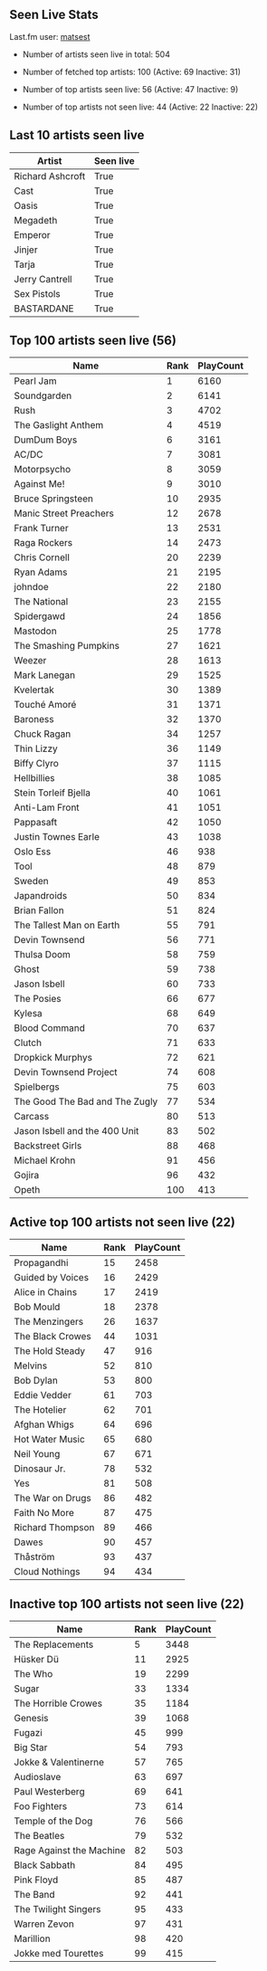 ## Seen Live Stats

Last.fm user: [matsest](https://www.last.fm/user/matsest)

- Number of artists seen live in total: 504

- Number of fetched top artists: 100 (Active: 69 Inactive: 31)

- Number of top artists seen live: 56 (Active: 47 Inactive: 9)

- Number of top artists not seen live: 44 (Active: 22 Inactive: 22)

## Last 10 artists seen live

Artist           | Seen live
---------------- | ---------
Richard Ashcroft | True     
Cast             | True     
Oasis            | True     
Megadeth         | True     
Emperor          | True     
Jinjer           | True     
Tarja            | True     
Jerry Cantrell   | True     
Sex Pistols      | True     
BASTARDANE       | True     

## Top 100 artists seen live (56)

Name                           | Rank | PlayCount
------------------------------ | ---- | ---------
Pearl Jam                      | 1    | 6160     
Soundgarden                    | 2    | 6141     
Rush                           | 3    | 4702     
The Gaslight Anthem            | 4    | 4519     
DumDum Boys                    | 6    | 3161     
AC/DC                          | 7    | 3081     
Motorpsycho                    | 8    | 3059     
Against Me!                    | 9    | 3010     
Bruce Springsteen              | 10   | 2935     
Manic Street Preachers         | 12   | 2678     
Frank Turner                   | 13   | 2531     
Raga Rockers                   | 14   | 2473     
Chris Cornell                  | 20   | 2239     
Ryan Adams                     | 21   | 2195     
johndoe                        | 22   | 2180     
The National                   | 23   | 2155     
Spidergawd                     | 24   | 1856     
Mastodon                       | 25   | 1778     
The Smashing Pumpkins          | 27   | 1621     
Weezer                         | 28   | 1613     
Mark Lanegan                   | 29   | 1525     
Kvelertak                      | 30   | 1389     
Touché Amoré                   | 31   | 1371     
Baroness                       | 32   | 1370     
Chuck Ragan                    | 34   | 1257     
Thin Lizzy                     | 36   | 1149     
Biffy Clyro                    | 37   | 1115     
Hellbillies                    | 38   | 1085     
Stein Torleif Bjella           | 40   | 1061     
Anti-Lam Front                 | 41   | 1051     
Pappasaft                      | 42   | 1050     
Justin Townes Earle            | 43   | 1038     
Oslo Ess                       | 46   | 938      
Tool                           | 48   | 879      
Sweden                         | 49   | 853      
Japandroids                    | 50   | 834      
Brian Fallon                   | 51   | 824      
The Tallest Man on Earth       | 55   | 791      
Devin Townsend                 | 56   | 771      
Thulsa Doom                    | 58   | 759      
Ghost                          | 59   | 738      
Jason Isbell                   | 60   | 733      
The Posies                     | 66   | 677      
Kylesa                         | 68   | 649      
Blood Command                  | 70   | 637      
Clutch                         | 71   | 633      
Dropkick Murphys               | 72   | 621      
Devin Townsend Project         | 74   | 608      
Spielbergs                     | 75   | 603      
The Good The Bad and The Zugly | 77   | 534      
Carcass                        | 80   | 513      
Jason Isbell and the 400 Unit  | 83   | 502      
Backstreet Girls               | 88   | 468      
Michael Krohn                  | 91   | 456      
Gojira                         | 96   | 432      
Opeth                          | 100  | 413      

## Active top 100 artists not seen live (22)

Name             | Rank | PlayCount
---------------- | ---- | ---------
Propagandhi      | 15   | 2458     
Guided by Voices | 16   | 2429     
Alice in Chains  | 17   | 2419     
Bob Mould        | 18   | 2378     
The Menzingers   | 26   | 1637     
The Black Crowes | 44   | 1031     
The Hold Steady  | 47   | 916      
Melvins          | 52   | 810      
Bob Dylan        | 53   | 800      
Eddie Vedder     | 61   | 703      
The Hotelier     | 62   | 701      
Afghan Whigs     | 64   | 696      
Hot Water Music  | 65   | 680      
Neil Young       | 67   | 671      
Dinosaur Jr.     | 78   | 532      
Yes              | 81   | 508      
The War on Drugs | 86   | 482      
Faith No More    | 87   | 475      
Richard Thompson | 89   | 466      
Dawes            | 90   | 457      
Thåström         | 93   | 437      
Cloud Nothings   | 94   | 434      

## Inactive top 100 artists not seen live (22)

Name                     | Rank | PlayCount
------------------------ | ---- | ---------
The Replacements         | 5    | 3448     
Hüsker Dü                | 11   | 2925     
The Who                  | 19   | 2299     
Sugar                    | 33   | 1334     
The Horrible Crowes      | 35   | 1184     
Genesis                  | 39   | 1068     
Fugazi                   | 45   | 999      
Big Star                 | 54   | 793      
Jokke & Valentinerne     | 57   | 765      
Audioslave               | 63   | 697      
Paul Westerberg          | 69   | 641      
Foo Fighters             | 73   | 614      
Temple of the Dog        | 76   | 566      
The Beatles              | 79   | 532      
Rage Against the Machine | 82   | 503      
Black Sabbath            | 84   | 495      
Pink Floyd               | 85   | 487      
The Band                 | 92   | 441      
The Twilight Singers     | 95   | 433      
Warren Zevon             | 97   | 431      
Marillion                | 98   | 420      
Jokke med Tourettes      | 99   | 415      
